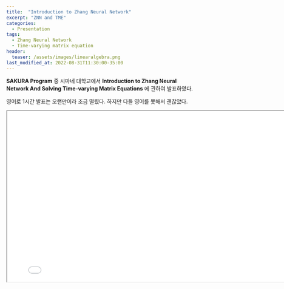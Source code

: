 ```yaml
---
title:  "Introduction to Zhang Neural Network"
excerpt: "ZNN and TME"
categories:
  - Presentation
tags:
  - Zhang Neural Network
  - Time-varying matrix equation
header:
  teaser: /assets/images/linearalgebra.png
last_modified_at: 2022-08-31T11:30:00-35:00
---
```


**SAKURA Program** 중 시마네 대학교에서 **Introduction to Zhang Neural Network And Solving Time-varying Matrix Equations** 에 관하여 발표하였다.

영어로 1시간 발표는 오랜만이라 조금 떨렸다. 하지만 다들 영어를 못해서 괜찮았다.

<iframe src = "/ViewerJS/#../assets/pdf/SAKURA.pdf" width='800' height='450' allowfullscreen webkitallowfullscreen></iframe>
